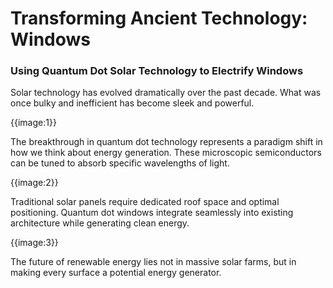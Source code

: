 # Transforming Ancient Technology: Windows
### Using Quantum Dot Solar Technology to Electrify Windows

Solar technology has evolved dramatically over the past decade. What was once bulky and inefficient has become sleek and powerful.

{{image:1}}

The breakthrough in quantum dot technology represents a paradigm shift in how we think about energy generation. These microscopic semiconductors can be tuned to absorb specific wavelengths of light.

{{image:2}}

Traditional solar panels require dedicated roof space and optimal positioning. Quantum dot windows integrate seamlessly into existing architecture while generating clean energy.

{{image:3}}

The future of renewable energy lies not in massive solar farms, but in making every surface a potential energy generator.